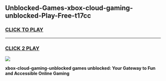 
## Unblocked-Games-xbox-cloud-gaming-unblocked-Play-Free-t17cc
<h3>
<a href="https://premium76.site?title=xbox-cloud-gaming-unblocked&ref=18A1">CLICK TO PLAY</a></h3>
<hr>

<h3>
<a href="https://premium76.site?title=xbox-cloud-gaming-unblocked&ref=18A1">CLICK 2 PLAY</a>
  
</h3>

<a href="https://premium76.site?title=xbox-cloud-gaming-unblocked&ref=18A1"><img src="https://clearcache.store/games.png"></a>


**xbox-cloud-gaming-unblocked games unblocked: Your Gateway to Fun and Accessible Online Gaming**
